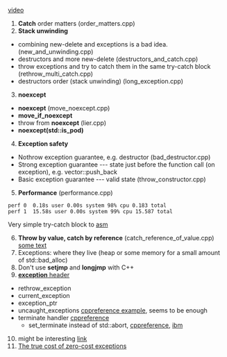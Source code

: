 [video](https://www.youtube.com/watch?v=_Ivd3qzgT7U)

1. **Catch** order matters (order_matters.cpp)
2. **Stack unwinding**
  * combining new-delete and exceptions is a bad idea. (new_and_unwinding.cpp)
  * destructors and more new-delete (destructors_and_catch.cpp)
  * throw exceptions and try to catch them in the same try-catch block (rethrow_multi_catch.cpp)
  * destructors order (stack unwinding) (long_exception.cpp)

3. **noexcept**
  * **noexcept** (move_noexcept.cpp)
  * **move_if_noexcept**
  * throw from **noexcept** (lier.cpp)
  * **noexcept(std::is_pod<T>)**

4. **Exception safety**
* Nothrow exception guarantee, e.g. destructor (bad_destructor.cpp)
* Strong exception guarantee --- state just before the function call (on exception), e.g. vector::push_back
* Basic exception guarantee --- valid state (throw_constructor.cpp)
5. **Performance** (performance.cpp)
```
perf 0  0.18s user 0.00s system 98% cpu 0.183 total
perf 1  15.58s user 0.00s system 99% cpu 15.587 total
```
Very simple try-catch block to [asm](https://godbolt.org/z/4f93nMcaP)

6. **Throw by value, catch by reference** (catch_reference_of_value.cpp) [some text](http://ptgmedia.pearsoncmg.com/images/0321113586/items/sutter_item73.pdf)
7. Exceptions: where they live (heap or some memory for a small amount of std::bad_alloc)
8. Don't use **setjmp** and **longjmp** with С++
9. [**exception** header](https://en.cppreference.com/w/cpp/header/exception)
* rethrow_exception
* current_exception
* exception_ptr
* uncaught_exceptions [cppreference example](https://en.cppreference.com/w/cpp/error/uncaught_exception), seems to be enough
* terminate handler [cppreference](https://en.cppreference.com/w/cpp/error/terminate_handler)
  * set_terminate instead of std::abort, [cppreference](https://en.cppreference.com/w/cpp/error/set_terminate), [ibm](https://www.ibm.com/docs/en/zos/2.3.0?topic=only-terminate-function-c)
10. might be interesting [link](https://stackoverflow.com/questions/307610/how-do-exceptions-work-behind-the-scenes-in-c#307716)
11. [The true cost of zero-cost exceptions](https://mortoray.com/2013/09/12/the-true-cost-of-zero-cost-exceptions/)
